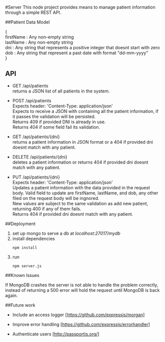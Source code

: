 #Server
This node project provides means to manage patient information through a simple REST API.  

##Patient Data Model  

{  
    firstName : Any non-empty string  
    lastName : Any non-empty string  
    dni : Any string that represents a positive integer that doesnt start with zero  
    dob : Any string that represent a past date with format "dd-mm-yyyy"  
}  

## API

* GET /api/patients  
  returns a JSON list of all patients in the system.

* POST /api/patients  
  Expects header: 'Content-Type: application/json'  
  Expects to receive a JSON with containing all the patient information, if it passes the validation will be persisted.  
  Returns 409 if provided DNI is already in use.  
  Returns 404 if some field fail its validation.  

* GET /api/patients/{dni}  
  returns a patient information in JSON format or a 404 if provided dni doesnt match with any patient.  

* DELETE /api/patients/{dni}  
  deletes a patient information or returns 404 if provided dni doesnt match with any patient.  

* PUT /api/patients/{dni}  
  Expects header: 'Content-Type: application/json'  
  Updates a patient information with the data provided in the request body. Valid field to update are firstName, lastName, and dob, any other filed on the request body will be ingnored.  
  New values are subject to the same validation as add new patient, returning 400 if any of them fails.  
  Returns 404 if provided dni doesnt match with any patient.  


##Deployment  

1. set up mongo to serve a db at   _localhost:27017/mydb_
2. install dependencies  
   ```
   npm install
   ```
3. run  
   ```
   npm server.js
   ```
   
##Known Issues  
  
If MongoDB crashes the server is not able to handle the problem correctly, instead of returning a 500 error will hold the request until MongoDB is back again.   

  
##Future work  

  * Include an access logger [https://github.com/expressjs/morgan]  
  
  * Improve error handling [https://github.com/expressjs/errorhandler]  
  
  * Authenticate users [http://passportjs.org/]
